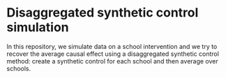 # Disaggregated synthetic control simulation
In this repository, we simulate data on a school intervention and we try to recover the average causal effect using a disaggregated synthetic control method: create a synthetic control for each school and then average over schools.
